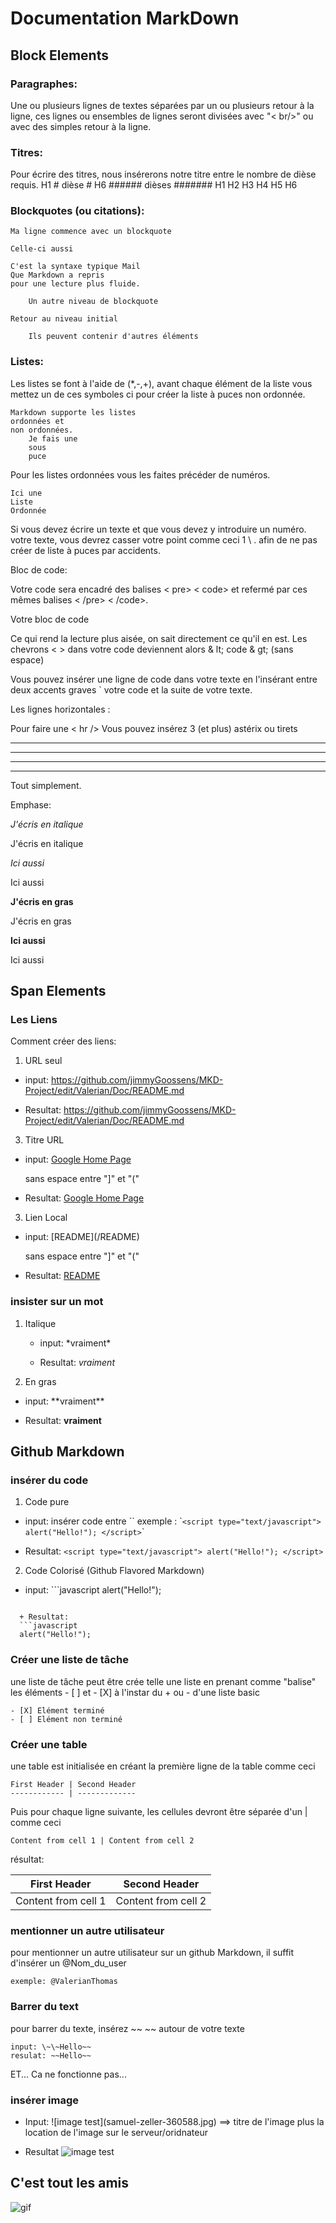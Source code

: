 # Documentation MarkDown
## Block Elements



### Paragraphes:

Une ou plusieurs lignes de textes séparées par un ou plusieurs retour à la ligne, ces lignes ou ensembles de lignes seront divisées avec "< br/>" ou avec des simples retour à la ligne.

### Titres:

Pour écrire des titres, nous insérerons notre titre entre le nombre de dièse requis. H1 # dièse # H6 ###### dièses #######
H1
H2
H3
H4
H5
H6

### Blockquotes (ou citations):

    Ma ligne commence avec un blockquote

    Celle-ci aussi

    C'est la syntaxe typique Mail
    Que Markdown a repris
    pour une lecture plus fluide.

        Un autre niveau de blockquote

    Retour au niveau initial

        Ils peuvent contenir d'autres éléments


### Listes:

Les listes se font à l'aide de (*,-,+), avant chaque élément de la liste vous mettez un de ces symboles ci pour créer la liste à puces non ordonnée.

    Markdown supporte les listes
    ordonnées et
    non ordonnées.
        Je fais une
        sous
        puce

Pour les listes ordonnées vous les faites précéder de numéros.

    Ici une
    Liste
    Ordonnée


Si vous devez écrire un texte et que vous devez y introduire un numéro. votre texte, vous devrez casser votre point comme ceci 1 \ . afin de ne pas créer de liste à puces par accidents.

Bloc de code:

Votre code sera encadré des balises < pre> < code> et refermé par ces mêmes balises < /pre> < /code>.

 Votre bloc de code

Ce qui rend la lecture plus aisée, on sait directement ce qu'il en est. Les chevrons < > dans votre code deviennent alors & lt; code & gt; (sans espace)

Vous pouvez insérer une ligne de code dans votre texte en l'insérant entre deux accents graves ` votre code et la suite de votre texte.

Les lignes horizontales :

Pour faire une < hr /> Vous pouvez insérez 3 (et plus) astérix ou tirets

***

* * * *

- - -

--------------

Tout simplement.

Emphase:

*J'écris en italique*

J'écris en italique

_Ici aussi_

Ici aussi

**J'écris en gras**

J'écris en gras

__Ici aussi__

Ici aussi

## Span Elements
### Les Liens

Comment créer des liens:

1. URL seul
  + input: https://github.com/jimmyGoossens/MKD-Project/edit/Valerian/Doc/README.md

  + Resultat: https://github.com/jimmyGoossens/MKD-Project/edit/Valerian/Doc/README.md

3. Titre URL

  + input:
  [Google Home Page](https://www.google.com)

    sans espace entre "]" et "("

  + Resultat:
   [Google Home Page](https://www.google.com)

3. Lien Local

  + input:
  \[README](/README)

      sans espace entre "]" et "("

  + Resultat:
  [README](/README)

### insister sur un mot

1. Italique

    + input:
    \*vraiment*

    + Resultat:
     *vraiment*

2. En gras

  + input:
  \*\*vraiment**

  + Resultat:
  **vraiment**

## Github Markdown

### insérer du code

1. Code pure

  + input: insérer code entre \`\`  exemple :  \``<script type="text/javascript">
  alert("Hello!");
</script>`\`

  + Resultat: `<script type="text/javascript">
  alert("Hello!");
</script>`

2. Code Colorisé (Github Flavored Markdown)

  + input:
  \```javascript
alert("Hello!");
```

  + Resultat:
  ```javascript
  alert("Hello!");
  ```
### Créer une liste de tâche

une liste de tâche peut être crée telle une liste en prenant comme "balise" les éléments - [ ] et - [X] à l'instar du + ou - d'une liste basic

    - [X] Elément terminé
    - [ ] Elément non terminé





### Créer une table

une table est initialisée en créant la  première ligne de la table comme ceci

    First Header | Second Header
    ------------ | -------------

Puis pour chaque ligne suivante, les cellules devront être séparée d'un | comme ceci

    Content from cell 1 | Content from cell 2

résultat:

First Header | Second Header
------------ | -------------
Content from cell 1 | Content from cell 2

### mentionner un autre utilisateur

pour mentionner un autre utilisateur sur un github Markdown, il suffit d'insérer un \@Nom_du_user

    exemple: @ValerianThomas

### Barrer du text

pour barrer du texte, insérez \~\~ ~~ autour de votre texte

    input: \~\~Hello~~
    resulat: ~~Hello~~

ET... Ca ne fonctionne pas...



### insérer image

  + Input: \![image test]\(samuel-zeller-360588.jpg) ==> titre de l'image plus la location de l'image sur le serveur/oridnateur

  + Resultat
![image test](samuel-zeller-360588.jpg)


## C'est tout les amis

![gif](https://media.giphy.com/media/Um3ljJl8jrnHy/giphy.gif)
